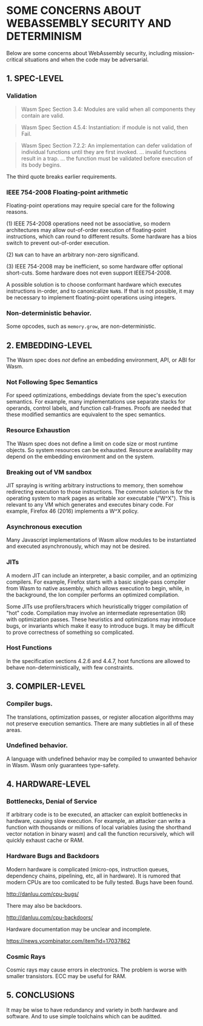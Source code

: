 
# SOME CONCERNS ABOUT WEBASSEMBLY SECURITY AND DETERMINISM


Below are some concerns about WebAssembly security, including mission-critical situations and when the code may be adversarial.



## 1. SPEC-LEVEL


### Validation

> Wasm Spec Section 3.4: Modules are valid when all components they contain are valid.

> Wasm Spec Section 4.5.4: Instantiation: if module is not valid, then Fail.

> Wasm Spec Section 7.2.2: An implementation can defer validation of individual functions until they are first invoked. ... invalid functions result in a trap. ... the function must be validated before execution of its body begins.

The third quote breaks earlier requirements.


### IEEE 754-2008 Floating-point arithmetic

Floating-point operations may require special care for the following reasons.

(1) IEEE 754-2008 operations need not be associative, so modern architectures may allow out-of-order execution of floating-point instructions, which can round to different results. Some hardware has a bios switch to prevent out-of-order execution.

(2) `NaN` can to have an arbitrary non-zero significand.

(3) IEEE 754-2008 may be inefficient, so some hardware offer optional short-cuts. Some hardware does not even support IEEE754-2008.

A possible solution is to choose conformant hardware which executes instructions in-order, and to canonicalize `NaN`s. If that is not possible, it may be necessary to implement floating-point operations using integers.


### Non-deterministic behavior.

Some opcodes, such as `memory.grow`, are non-deterministic.



## 2. EMBEDDING-LEVEL

The Wasm spec does _not_ define an embedding environment, API, or ABI for Wasm.


### Not Following Spec Semantics

For speed optimizations, embeddings deviate from the spec's execution semantics. For example, many implementations use separate stacks for operands, control labels, and function call-frames. Proofs are needed that these modified semantics are equivalent to the spec semantics.


### Resource Exhaustion

The Wasm spec does not define a limit on code size or most runtime objects. So system resources can be exhausted. Resource availability may depend on the embedding environment and on the system.


### Breaking out of VM sandbox

JIT spraying is writing arbitrary instructions to memory, then somehow redirecting execution to those instructions. The common solution is for the operating system to mark pages as writable xor executable ("W^X"). This is relevant to any VM which generates and executes binary code. For example, Firefox 46 (2016) implements a W^X policy.


### Asynchronous execution

Many Javascript implementations of Wasm allow modules to be instantiated and executed asynchronously, which may not be desired.


### JITs

A modern JIT can include an interpreter, a basic compiler, and an optimizing compilers. For example, Firefox starts with a basic single-pass compiler from Wasm to native assembly, which allows execution to begin, while, in the background, the Ion compiler performs an optimized compilation.


Some JITs use profilers/tracers which heuristically trigger compilation of "hot" code. Compilation may involve an intermediate representation (IR) with optimization passes. These heuristics and optimizations may introduce bugs, or invariants which make it easy to introduce bugs. It may be difficult to prove correctness of something so complicated.


### Host Functions

In the specification sections 4.2.6 and 4.4.7, host functions are allowed to behave non-deterministically, with few constraints.






## 3. COMPILER-LEVEL


### Compiler bugs.

The translations, optimization passes, or register allocation algorithms may not preserve execution semantics. There are many subtleties in all of these areas.


### Undefined behavior.

A language with undefined behavior may be compiled to unwanted behavior in Wasm. Wasm only guarantees type-safety.





## 4. HARDWARE-LEVEL


### Bottlenecks, Denial of Service

If arbitrary code is to be executed, an attacker can exploit bottlenecks in hardware, causing slow execution. For example, an attacker can write a function with thousands or millions of local variables (using the shorthand vector notation in binary wasm) and call the function recursively, which will quickly exhaust cache or RAM.


### Hardware Bugs and Backdoors

Modern hardware is complicated (micro-ops, instruction queues, dependency chains, pipelining, etc, all in hardware). It is rumored that modern CPUs are too comlicated to be fully tested. Bugs have been found.

http://danluu.com/cpu-bugs/

There may also be backdoors.

http://danluu.com/cpu-backdoors/

Hardware documentation may be unclear and incomplete.

https://news.ycombinator.com/item?id=17037862


### Cosmic Rays

Cosmic rays may cause errors in electronics. The problem is worse with smaller transistors. ECC may be useful for RAM.





## 5. CONCLUSIONS

It may be wise to have redundancy and variety in both hardware and software. And to use simple toolchains which can be auditted.


